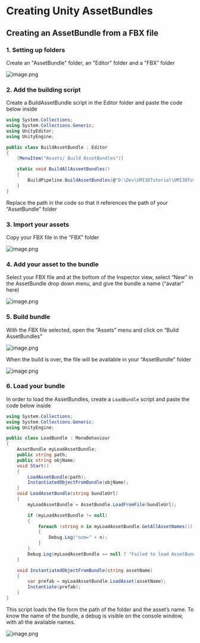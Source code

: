 # Creating Unity AssetBundles

## Creating an AssetBundle from a FBX file

### 1. Setting up folders

Create an "AssetBundle" folder, an "Editor" folder and a "FBX” folder

![image.png](./img/)

### 2. Add the building script

Create a BuildAssetBundle script in the Editor folder and paste the code below inside

```cs
using System.Collections;
using System.Collections.Generic;
using UnityEditor;
using UnityEngine;

public class BuildAssetBundle : Editor
{
    [MenuItem("Assets/ Build AssetBundles")]

    static void BuildAllAsseetBundles()
    {
        BuildPipeline.BuildAssetBundles(@"D:\Dev\UMI3DTutorial\UMI3DTutorial\Assets\Project\Models\AssetBundles", BuildAssetBundleOptions.ChunkBasedCompression, BuildTarget.StandaloneWindows64);
    }
}
```

Replace the path in the code so that it references the path of your “AssetBundle” folder

### 3. Import your assets

Copy your FBX file in the “FBX” folder

![image.png](/.attachments/image-a825e4bb-06cb-458b-af27-5674cec9c846.png)

### 4. Add your asset to the bundle

Select your FBX file and at the bottom of the Inspector view, select “New” in the AssetBundle drop down menu, and give the bundle a name (“avatar” here)

![image.png](/.attachments/image-3b17759a-b5df-41c0-b6aa-ccbbb9a29cd3.png)

### 5. Build bundle

With the FBX file selected, open the “Assets” menu and click on “Build AssetBundles”

![image.png](/.attachments/image-3c00b83d-1066-4037-b8ea-8612979ca110.png)

When the build is over, the file will be available in your “AssetBundle” folder

![image.png](/.attachments/image-81290464-a53e-445f-a53d-c913e1394c15.png)

### 6. Load your bundle

In order to load the AssetBundles, create a `LoadBundle` script and paste the code below inside

```cs
using System.Collections;
using System.Collections.Generic;
using UnityEngine;

public class LoadBundle : MonoBehaviour
{
    AssetBundle myLoadAssetBundle;
    public string path;
    public string objName;
    void Start()
    {
        LoadAssetBundle(path);
        InstantiatedObjectFromBundle(objName);
    }
    void LoadAssetBundle(string bundleUrl)
    {
        myLoadAssetBundle = AssetBundle.LoadFromFile(bundleUrl);

        if (myLoadAssetBundle != null)
        {
            foreach (string n in myLoadAssetBundle.GetAllAssetNames())
            {
                Debug.Log("nom=" + n);
            }
        }
        Debug.Log(myLoadAssetBundle == null ? "Failed to load AssetBundle " : "Load AssetBundle OK");
    }

    void InstantiatedObjectFromBundle(string assetName)
    {
        var prefab = myLoadAssetBundle.LoadAsset(assetName);
        Instantiate(prefab);
    }
}
```

This script loads the file form the path of the folder and the asset’s name. To know the name of the bundle, a debug is visible on the console window, with all the available names.

![image.png](/.attachments/image-41cbf074-940a-4afe-8522-49d5ff960a04.png)
